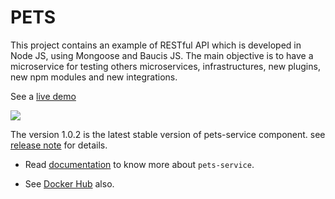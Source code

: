 # PETS

This project contains an example of RESTful API which is developed in Node JS, using Mongoose and Baucis JS. The main objective is to have a microservice for testing others microservices, infrastructures, new plugins, new npm modules and new integrations.

See a [live demo](https://pets.darteaga.com)

![](https://github.com/dani8art/pets/workflows/.github/workflows/main.yml/badge.svg)

The version 1.0.2 is the latest stable version of pets-service component.
see [release note](http://github.com/dani8art/pets/releases/tag/1.0.2) for details.

- Read [documentation](./docs) to know more about `pets-service`.

- See [Docker Hub](https://hub.docker.com/r/darteaga/pets/) also.
